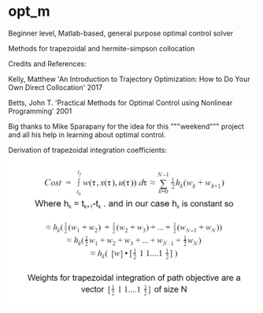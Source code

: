 # opt_m
Beginner level, Matlab-based, general purpose optimal control solver

Methods for trapezoidal and hermite-simpson collocation

Credits and References:

Kelly, Matthew 'An Introduction to Trajectory Optimization: How to Do Your
Own Direct Collocation' 2017

Betts, John T. 'Practical Methods for Optimal Control using Nonlinear 
Programming' 2001

Big thanks to Mike Sparapany for the idea for this """weekend""" project
and all his help in learning about optimal control.



Derivation of trapezoidal integration coefficients:
![Alt text](pics/trap_coeff.png?raw=true)